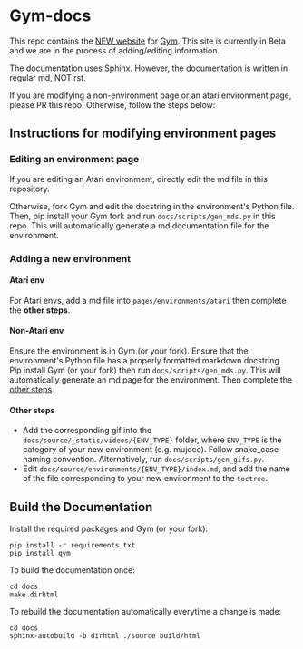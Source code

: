 # Gym-docs

This repo contains the [NEW website](http://www.gymlibrary.ml) for [Gym](https://github.com/openai/gym). This site is currently in Beta and we are in the process of adding/editing information. 


The documentation uses Sphinx. However, the documentation is written in regular md, NOT rst.

If you are modifying a non-environment page or an atari environment page, please PR this repo. Otherwise, follow the steps below:

## Instructions for modifying environment pages

### Editing an environment page

If you are editing an Atari environment, directly edit the md file in this repository. 

Otherwise, fork Gym and edit the docstring in the environment's Python file. Then, pip install your Gym fork and run `docs/scripts/gen_mds.py` in this repo. This will automatically generate a md documentation file for the environment.

### Adding a new environment

#### Atari env

For Atari envs, add a md file into `pages/environments/atari` then complete the **other steps**.

#### Non-Atari env

Ensure the environment is in Gym (or your fork). Ensure that the environment's Python file has a properly formatted markdown docstring. Pip install Gym (or your fork) then run `docs/scripts/gen_mds.py`. This will automatically generate an md page for the environment. Then complete the [other steps](#other-steps).

#### Other steps

- Add the corresponding gif into the `docs/source/_static/videos/{ENV_TYPE}` folder, where `ENV_TYPE` is the category of your new environment (e.g. mujoco). Follow snake_case naming convention. Alternatively, run `docs/scripts/gen_gifs.py`.
- Edit `docs/source/environments/{ENV_TYPE}/index.md`, and add the name of the file corresponding to your new environment to the `toctree`.

## Build the Documentation

Install the required packages and Gym (or your fork):

```
pip install -r requirements.txt
pip install gym
```

To build the documentation once:

```
cd docs
make dirhtml
```

To rebuild the documentation automatically everytime a change is made:

```
cd docs
sphinx-autobuild -b dirhtml ./source build/html
```
